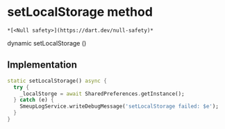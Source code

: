 


# setLocalStorage method




    *[<Null safety>](https://dart.dev/null-safety)*




dynamic setLocalStorage
()








## Implementation

```dart
static setLocalStorage() async {
  try {
    _localStorge = await SharedPreferences.getInstance();
  } catch (e) {
    SmeupLogService.writeDebugMessage('setLocalStorage failed: $e');
  }
}
```







